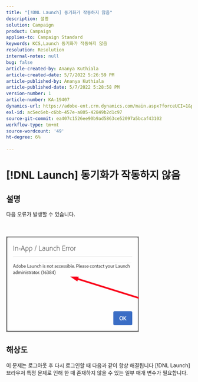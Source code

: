 ```yaml
---
title: "[!DNL Launch] 동기화가 작동하지 않음"
description: 설명
solution: Campaign
product: Campaign
applies-to: Campaign Standard
keywords: KCS,Launch 동기화가 작동하지 않음
resolution: Resolution
internal-notes: null
bug: false
article-created-by: Ananya Kuthiala
article-created-date: 5/7/2022 5:26:59 PM
article-published-by: Ananya Kuthiala
article-published-date: 5/7/2022 5:28:58 PM
version-number: 1
article-number: KA-19407
dynamics-url: https://adobe-ent.crm.dynamics.com/main.aspx?forceUCI=1&pagetype=entityrecord&etn=knowledgearticle&id=9d4b1ce5-2ace-ec11-a7b5-0022480a8e40
exl-id: ac5ec6eb-c6bb-457e-a805-42849b2d1c97
source-git-commit: ea407c1526ee90b9ad5863ce52097a5bcaf43102
workflow-type: tm+mt
source-wordcount: '49'
ht-degree: 6%

---
```


# [!DNL Launch] 동기화가 작동하지 않음

## 설명

다음 오류가 발생할 수 있습니다.<br><br> <br><br>![](assets/___92bfb324-2bce-ec11-a7b5-0022480a8e40___.png)

## 해상도


이 문제는 로그아웃 후 다시 로그인할 때 다음과 같이 항상 해결됩니다 [!DNL Launch] 브라우저 특정 문제로 인해 한 때 존재하지 않을 수 있는 일부 매개 변수가 필요합니다.
